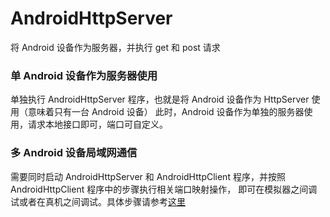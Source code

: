 # AndroidHttpServer
将 Android 设备作为服务器，并执行 get 和 post 请求
 ### 单 Android 设备作为服务器使用
单独执行 AndroidHttpServer 程序，也就是将 Android 设备作为 HttpServer 使用（意味着只有一台 Android 设备）
此时，Android 设备作为单独的服务器使用，请求本地接口即可，端口可自定义。
### 多 Android 设备局域网通信
需要同时启动 AndroidHttpServer 和 AndroidHttpClient 程序，并按照 AndroidHttpClient 程序中的步骤执行相关端口映射操作，
即可在模拟器之间调试或者在真机之间调试。具体步骤请参考[这里](https://github.com/hgncxzy/AndroidHttpClient)
